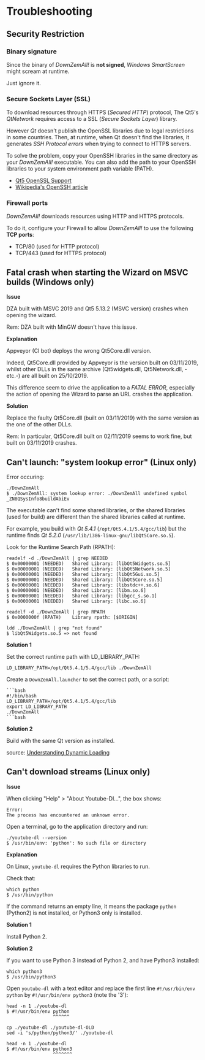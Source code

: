 # Troubleshooting

## Security Restriction

### Binary signature

Since the binary of *DownZemAll!* is **not signed**, *Windows SmartScreen*
might scream at runtime. 

Just ignore it.


### Secure Sockets Layer (SSL)

To download resources through HTTPS (*Secured HTTP*) protocol,
The Qt5's *QtNetwork* requires access to a SSL (*Secure Sockets Layer*) library.

However *Qt* doesn't publish the OpenSSL libraries due to legal restrictions
in some countries. Then, at runtime, when Qt doesn't find the libraries,
it generates *SSH Protocol errors* when trying to connect to HTTP**S** servers.

To solve the problem, copy your OpenSSH libraries in the same directory as your
*DownZemAll!* executable. You can also add the path to your OpenSSH libraries to
your system environment path variable (PATH).

- [Qt5 OpenSSL Support](https://doc.qt.io/archives/qt-5.5/opensslsupport.html "https://doc.qt.io/archives/qt-5.5/opensslsupport.html")
- [Wikipedia's OpenSSH article](https://en.wikipedia.org/wiki/OpenSSH "https://en.wikipedia.org/wiki/OpenSSH")


### Firewall ports

*DownZemAll!* downloads resources using HTTP and HTTPS protocols.

To do it, configure your Firewall to allow *DownZemAll!* to use the following **TCP ports**:

- TCP/80 (used for HTTP protocol)
- TCP/443 (used for HTTPS protocol)


## Fatal crash when starting the Wizard on MSVC builds (Windows only)

__Issue__

DZA built with MSVC 2019 and Qt5 5.13.2 (MSVC version) crashes when opening the wizard.

Rem: DZA built with MinGW doesn't have this issue.

__Explanation__

Appveyor (CI bot) deploys the wrong Qt5Core.dll version.

Indeed, Qt5Core.dll provided by Appveyor is the version built on 03/11/2019, 
whilst other DLLs in the same archive (Qt5widgets.dll, Qt5Network.dll, -etc.-)
are all built on 25/10/2019.  

This difference seem to drive the application to a *FATAL ERROR*, especially
the action of opening the Wizard to parse an URL crashes the application. 

__Solution__

Replace the faulty Qt5Core.dll (built on 03/11/2019) with the same version
as the one of the other DLLs.

Rem: In particular, Qt5Core.dll built on 02/11/2019 seems to work fine,
but built on 03/11/2019 crashes.


## Can't launch: "system lookup error" (Linux only)

Error occuring:

    ./DownZemAll
    $ ./DownZemAll: system lookup error: ./DownZemAll undefined symbol _ZN8QSysInfo8buildAbiEv

The executable can't find some shared libraries, or the shared libraries 
(used for build) are different than the shared libraries called at runtime.

For example, you build with *Qt 5.4.1* (`/opt/Qt5.4.1/5.4/gcc/lib`)
but the runtime finds *Qt 5.2.0* (`/usr/lib/i386-linux-gnu/libQt5Core.so.5`).

Look for the Runtime Search Path (RPATH):

    readelf -d ./DownZemAll | grep NEEDED
    $ 0x00000001 (NEEDED)   Shared Library: [libQt5Widgets.so.5]
    $ 0x00000001 (NEEDED)   Shared Library: [libQt5Network.so.5]
    $ 0x00000001 (NEEDED)   Shared Library: [libQt5Gui.so.5]
    $ 0x00000001 (NEEDED)   Shared Library: [libQt5Core.so.5]
    $ 0x00000001 (NEEDED)   Shared Library: [libstdc++.so.6]
    $ 0x00000001 (NEEDED)   Shared Library: [libm.so.6]
    $ 0x00000001 (NEEDED)   Shared Library: [libgcc_s.so.1]
    $ 0x00000001 (NEEDED)   Shared Library: [libc.so.6]

    readelf -d ./DownZemAll | grep RPATH
    $ 0x0000000f (RPATH)    Library rpath: [$ORIGIN]

    ldd ./DownZemAll | grep "not found"
    $ libQt5Widgets.so.5 => not found


__Solution 1__

Set the correct runtime path with LD_LIBRARY_PATH:

    LD_LIBRARY_PATH=/opt/Qt5.4.1/5.4/gcc/lib ./DownZemAll

Create a `DownZemAll.launcher` to set the correct path, or a script:

    ```bash
    #!/bin/bash
    LD_LIBRARY_PATH=/opt/Qt5.4.1/5.4/gcc/lib
    export LD_LIBRARY_PATH
    ./DownZemAll
    ```bash

   
__Solution 2__

Build with the same Qt version as installed.

source:
[Understanding Dynamic Loading](https://amir.rachum.com/blog/2016/09/17/shared-libraries/ "https://amir.rachum.com/blog/2016/09/17/shared-libraries/")


## Can't download streams (Linux only)

__Issue__

When clicking "Help" > "About Youtube-Dl...", the box shows:

    Error:
    The process has encountered an unknown error.

Open a terminal, go to the application directory and run:

    ./youtube-dl --version
    $ /usr/bin/env: 'python': No such file or directory


__Explanation__

On Linux, `youtube-dl` requires the Python libraries to run.

Check that:

    which python
    $ /usr/bin/python
    
If the command returns an empty line, it means the package `python` (Python2)
is not installed, or Python3 only is installed.


__Solution 1__

Install Python 2.


__Solution 2__

If you want to use Python 3 instead of Python 2, and have Python3 installed:

    which python3
    $ /usr/bin/python3

Open `youtube-dl` with a text editor and replace the first line
`#!/usr/bin/env python` by `#!/usr/bin/env python3` (note the '3'):

    head -n 1 ./youtube-dl
    $ #!/usr/bin/env python
                     ^^^^^^
    
    cp ./youtube-dl ./youtube-dl-OLD
    sed -i 's/python/python3/' ./youtube-dl
    
    head -n 1 ./youtube-dl
    $ #!/usr/bin/env python3
                     ^^^^^^^
